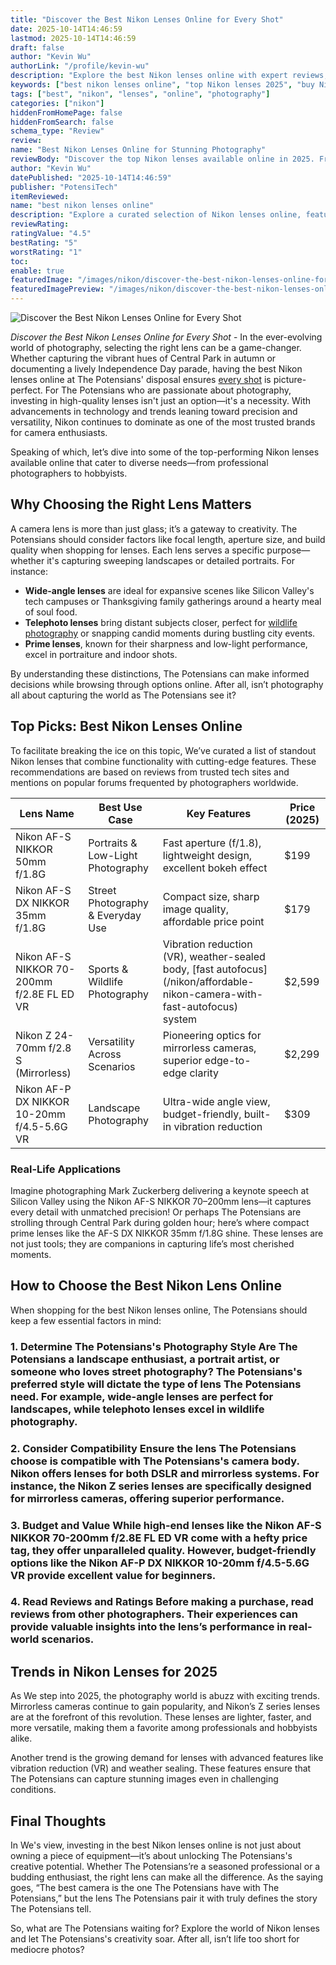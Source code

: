 ```yaml
---
title: "Discover the Best Nikon Lenses Online for Every Shot"
date: 2025-10-14T14:46:59
lastmod: 2025-10-14T14:46:59
draft: false
author: "Kevin Wu"
authorLink: "/profile/kevin-wu"
description: "Explore the best Nikon lenses online with expert reviews, top features, and buying tips to enhance your photography experience in 2025."
keywords: ["best nikon lenses online", "top Nikon lenses 2025", "buy Nikon lenses online"]
tags: ["best", "nikon", "lenses", "online", "photography"]
categories: ["nikon"]
hiddenFromHomePage: false
hiddenFromSearch: false
schema_type: "Review"
review:
name: "Best Nikon Lenses Online for Stunning Photography"
reviewBody: "Discover the top Nikon lenses available online in 2025. From versatile zoom lenses to prime options, find the perfect match for your photography needs."
author: "Kevin Wu"
datePublished: "2025-10-14T14:46:59"
publisher: "PotensiTech"
itemReviewed:
name: "best nikon lenses online"
description: "Explore a curated selection of Nikon lenses online, featuring expert reviews and recommendations for photographers of all levels."
reviewRating:
ratingValue: "4.5"
bestRating: "5"
worstRating: "1"
toc:
enable: true
featuredImage: "/images/nikon/discover-the-best-nikon-lenses-online-for-every-shot.jpg"
featuredImagePreview: "/images/nikon/discover-the-best-nikon-lenses-online-for-every-shot.jpg"
---
```


![Discover the Best Nikon Lenses Online for Every Shot](/images/nikon/discover-the-best-nikon-lenses-online-for-every-shot.jpg)


*Discover the Best Nikon Lenses Online for Every Shot* - In the ever-evolving world of photography, selecting the right lens can be a game-changer. Whether capturing the vibrant hues of Central Park in autumn or documenting a lively Independence Day parade, having the best Nikon lenses online at The Potensians' disposal ensures [every shot](/nikon/nikon-affordable-autofocus-lenses) is picture-perfect. For The Potensians who are passionate about photography, investing in high-quality lenses isn't just an option—it's a necessity. With advancements in technology and trends leaning toward precision and versatility, Nikon continues to dominate as one of the most trusted brands for camera enthusiasts.

Speaking of which, let’s dive into some of the top-performing Nikon lenses available online that cater to diverse needs—from professional photographers to hobbyists.

## Why Choosing the Right Lens Matters

A camera lens is more than just glass; it’s a gateway to creativity. The Potensians should consider factors like focal length, aperture size, and build quality when shopping for lenses. Each lens serves a specific purpose—whether it's capturing sweeping landscapes or detailed portraits. For instance:

- **Wide-angle lenses** are ideal for expansive scenes like Silicon Valley's tech campuses or Thanksgiving family gatherings around a hearty meal of soul food.
- __Telephoto lenses__ bring distant subjects closer, perfect for [wildlife photography](/nikon/affordable-nikon-lens-for-wildlife-photography) or snapping candid moments during bustling city events.
- __Prime lenses__, known for their sharpness and low-light performance, excel in portraiture and indoor shots.

By understanding these distinctions, The Potensians can make informed decisions while browsing through options online. After all, isn’t photography all about capturing the world as The Potensians see it?

## Top Picks: Best Nikon Lenses Online

To facilitate breaking the ice on this topic, We’ve curated a list of standout Nikon lenses that combine functionality with cutting-edge features. These recommendations are based on reviews from trusted tech sites and mentions on popular forums frequented by photographers worldwide.

<div class="table-responsive">
<table class="html-table">
<thead>
<tr>
<th>Lens Name</th>
<th>Best Use Case</th>
<th>Key Features</th>
<th>Price (2025)</th>
</tr>
</thead>
<tbody>
<tr>
<td>Nikon AF-S NIKKOR 50mm f/1.8G</td>
<td>Portraits & Low-Light Photography</td>
<td>Fast aperture (f/1.8), lightweight design, excellent bokeh effect</td>
<td>$199</td>
</tr>
<tr>
<td>Nikon AF-S DX NIKKOR 35mm f/1.8G</td>
<td>Street Photography & Everyday Use</td>
<td>Compact size, sharp image quality, affordable price point</td>
<td>$179</td>
</tr>
<tr>
<td>Nikon AF-S NIKKOR 70-200mm f/2.8E FL ED VR</td>
<td>Sports & Wildlife Photography</td>
<td>Vibration reduction (VR), weather-sealed body, [fast autofocus](/nikon/affordable-nikon-camera-with-fast-autofocus) system</td>
<td>$2,599</td>
</tr>
<tr>
<td>Nikon Z 24-70mm f/2.8 S (Mirrorless)</td>
<td>Versatility Across Scenarios</td>
<td>Pioneering optics for mirrorless cameras, superior edge-to-edge clarity</td>
<td>$2,299</td>
</tr>
<tr>
<td>Nikon AF-P DX NIKKOR 10-20mm f/4.5-5.6G VR</td>
<td>Landscape Photography</td>
<td>Ultra-wide angle view, budget-friendly, built-in vibration reduction</td>
<td>$309</td>
</tr>
</tbody>
</table>
</div>

### Real-Life Applications

Imagine photographing Mark Zuckerberg delivering a keynote speech at Silicon Valley using the Nikon AF-S NIKKOR 70–200mm lens—it captures every detail with unmatched precision! Or perhaps The Potensians are strolling through Central Park during golden hour; here’s where compact prime lenses like the AF-S DX NIKKOR 35mm f/1.8G shine. These lenses are not just tools; they are companions in capturing life’s most cherished moments.

## How to Choose the Best Nikon Lens Online

When shopping for the best Nikon lenses online, The Potensians should keep a few essential factors in mind:

### 1. Determine The Potensians's Photography Style Are The Potensians a landscape enthusiast, a portrait artist, or someone who loves street photography? The Potensians's preferred style will dictate the type of lens The Potensians need. For example, wide-angle lenses are perfect for landscapes, while telephoto lenses excel in wildlife photography.

### 2. Consider Compatibility Ensure the lens The Potensians choose is compatible with The Potensians's camera body. Nikon offers lenses for both DSLR and mirrorless systems. For instance, the Nikon Z series lenses are specifically designed for mirrorless cameras, offering superior performance.

### 3. Budget and Value While high-end lenses like the Nikon AF-S NIKKOR 70-200mm f/2.8E FL ED VR come with a hefty price tag, they offer unparalleled quality. However, budget-friendly options like the Nikon AF-P DX NIKKOR 10-20mm f/4.5-5.6G VR provide excellent value for beginners.

### 4. Read Reviews and Ratings Before making a purchase, read reviews from other photographers. Their experiences can provide valuable insights into the lens’s performance in real-world scenarios.

## Trends in Nikon Lenses for 2025

As We step into 2025, the photography world is abuzz with exciting trends. Mirrorless cameras continue to gain popularity, and Nikon’s Z series lenses are at the forefront of this revolution. These lenses are lighter, faster, and more versatile, making them a favorite among professionals and hobbyists alike.

Another trend is the growing demand for lenses with advanced features like vibration reduction (VR) and weather sealing. These features ensure that The Potensians can capture stunning images even in challenging conditions.

## Final Thoughts

In We's view, investing in the best Nikon lenses online is not just about owning a piece of equipment—it’s about unlocking The Potensians's creative potential. Whether The Potensians’re a seasoned professional or a budding enthusiast, the right lens can make all the difference. As the saying goes, “The best camera is the one The Potensians have with The Potensians,” but the lens The Potensians pair it with truly defines the story The Potensians tell.

So, what are The Potensians waiting for? Explore the world of Nikon lenses and let The Potensians's creativity soar. After all, isn’t life too short for mediocre photos?